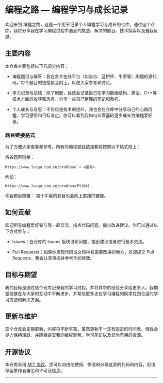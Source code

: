 # 编程之路 — 编程学习与成长记录

欢迎来到 编程之路，这是一个用于记录个人编程学习与成长的仓库。通过这个仓库，我将分享我在学习编程过程中遇到的挑战、解决的题目、技术探索以及自我反思。

## 主要内容

本仓库主要包括以下几部分内容：

- 编程题目与解答：我在各大在线平台（如洛谷、蓝桥杯、牛客等）刷题的源代码。每个题目的链接都会附上，以便大家参考和讨论。

- 学习记录与总结：除了刷题，我还会记录自己在学习数据结构、算法、C++等技术方面的收获和思考，分享一些自己整理的笔记和教程。

- 个人成长与反思：不仅仅是技术的提升，我也会在仓库中分享自己的心路历程、学习感悟和目标设定。你可以看到我如何从零基础逐步成长为编程爱好者。


### 题目链接格式

为了方便大家查看和参考，所有的编程题目链接都将按照以下格式附上：

洛谷题目链接：
``` url
https://www.luogu.com.cn/problem/ + <题号>
```
例如：
``` url
https://www.luogu.com.cn/problem/P11041
```
牛客题目链接：
每个牛客的题目也会附上直接的链接。


## 如何贡献

欢迎所有编程爱好者与我一起交流，指点代码问题、提出改进建议。你可以通过以下方式参与：

- Issues：在仓库的 Issues 版块讨论问题，提出建议或者进行技术交流。

- Pull Requests：如果你发现代码或文档中有需要改进的地方，欢迎提交 Pull Requests，我会认真审阅并参考你的修改。


## 目标与期望

我的目标是通过这个仓库记录我的学习过程，并将其中的经验分享给更多人。我期望能够在与大家的互动中不断进步，并帮助更多正在学习编程的同学找到合适的学习方法和解决方案。

## 更新与维护
这个仓库会定期更新，内容将不断丰富。虽然更新不一定有固定的时间表，但我会尽力保持活跃，并随缘提交我的编程题解、学习笔记以及其他有用的资源。

## 开源协议

本仓库采用 [MIT 协议](./LICENSE)。您可以自由地使用、修改和分享这里的代码和内容，但请保留原作者署名和许可证信息。

---
